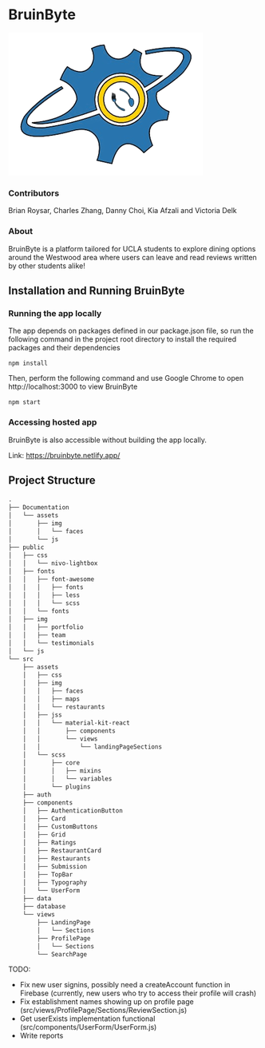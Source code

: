 # BruinByte

![logo](./logo.png)

### Contributors

Brian Roysar, Charles Zhang, Danny Choi, Kia Afzali and Victoria Delk

### About

BruinByte is a platform tailored for UCLA students to explore dining options around the Westwood area where users can leave and read reviews written by other students alike!

## Installation and Running BruinByte

### Running the app locally

The app depends on packages defined in our package.json file, so run the following command in the project root directory to install the required packages and their dependencies

```
npm install
```

Then, perform the following command and use Google Chrome to open http://localhost:3000 to view BruinByte

```
npm start
```

### Accessing hosted app

BruinByte is also accessible without building the app locally.

Link: https://bruinbyte.netlify.app/

## Project Structure

```
.
├── Documentation
│   └── assets
│       ├── img
│       │   └── faces
│       └── js
├── public
│   ├── css
│   │   └── nivo-lightbox
│   ├── fonts
│   │   ├── font-awesome
│   │   │   ├── fonts
│   │   │   ├── less
│   │   │   └── scss
│   │   └── fonts
│   ├── img
│   │   ├── portfolio
│   │   ├── team
│   │   └── testimonials
│   └── js
└── src
    ├── assets
    │   ├── css
    │   ├── img
    │   │   ├── faces
    │   │   ├── maps
    │   │   └── restaurants
    │   ├── jss
    │   │   └── material-kit-react
    │   │       ├── components
    │   │       └── views
    │   │           └── landingPageSections
    │   └── scss
    │       ├── core
    │       │   ├── mixins
    │       │   └── variables
    │       └── plugins
    ├── auth
    ├── components
    │   ├── AuthenticationButton
    │   ├── Card
    │   ├── CustomButtons
    │   ├── Grid
    │   ├── Ratings
    │   ├── RestaurantCard
    │   ├── Restaurants
    │   ├── Submission
    │   ├── TopBar
    │   ├── Typography
    │   └── UserForm
    ├── data
    ├── database
    └── views
        ├── LandingPage
        │   └── Sections
        ├── ProfilePage
        │   └── Sections
        └── SearchPage
```

TODO:

- Fix new user signins, possibly need a createAccount function in Firebase (currently, new users who try to access their profile will crash)
- Fix establishment names showing up on profile page (src/views/ProfilePage/Sections/ReviewSection.js)
- Get userExists implementation functional (src/components/UserForm/UserForm.js)
- Write reports
